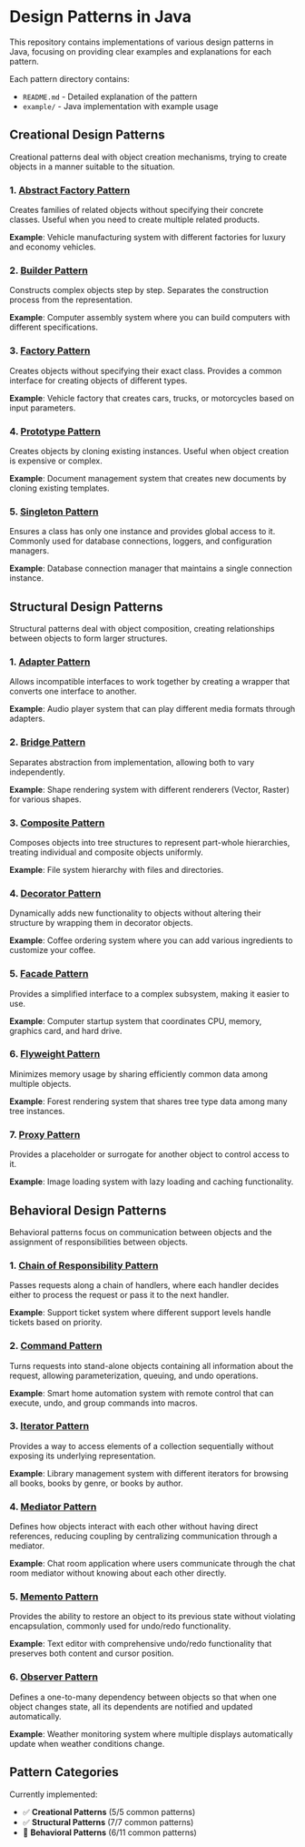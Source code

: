 # Design Patterns in Java

This repository contains implementations of various design patterns in Java, focusing on providing clear examples and explanations for each pattern.


Each pattern directory contains:
- `README.md` - Detailed explanation of the pattern
- `example/` - Java implementation with example usage

## Creational Design Patterns

Creational patterns deal with object creation mechanisms, trying to create objects in a manner suitable to the situation.

### 1. [Abstract Factory Pattern](src/creational_design_patterns/abstract_factory_pattern/README.md)
Creates families of related objects without specifying their concrete classes. Useful when you need to create multiple related products.

**Example**: Vehicle manufacturing system with different factories for luxury and economy vehicles.

### 2. [Builder Pattern](src/creational_design_patterns/builder_pattern/README.md)
Constructs complex objects step by step. Separates the construction process from the representation.

**Example**: Computer assembly system where you can build computers with different specifications.

### 3. [Factory Pattern](src/creational_design_patterns/factory_pattern/README.md)
Creates objects without specifying their exact class. Provides a common interface for creating objects of different types.

**Example**: Vehicle factory that creates cars, trucks, or motorcycles based on input parameters.

### 4. [Prototype Pattern](src/creational_design_patterns/prototype_pattern/README.md)
Creates objects by cloning existing instances. Useful when object creation is expensive or complex.

**Example**: Document management system that creates new documents by cloning existing templates.

### 5. [Singleton Pattern](src/creational_design_patterns/singleton_pattern/README.md)
Ensures a class has only one instance and provides global access to it. Commonly used for database connections, loggers, and configuration managers.

**Example**: Database connection manager that maintains a single connection instance.

## Structural Design Patterns

Structural patterns deal with object composition, creating relationships between objects to form larger structures.

### 1. [Adapter Pattern](src/structural_design_patterns/adapter_pattern/README.md)
Allows incompatible interfaces to work together by creating a wrapper that converts one interface to another.

**Example**: Audio player system that can play different media formats through adapters.

### 2. [Bridge Pattern](src/structural_design_patterns/bridge_pattern/README.md)
Separates abstraction from implementation, allowing both to vary independently.

**Example**: Shape rendering system with different renderers (Vector, Raster) for various shapes.

### 3. [Composite Pattern](src/structural_design_patterns/composite_pattern/README.md)
Composes objects into tree structures to represent part-whole hierarchies, treating individual and composite objects uniformly.

**Example**: File system hierarchy with files and directories.

### 4. [Decorator Pattern](src/structural_design_patterns/decorator_pattern/README.md)
Dynamically adds new functionality to objects without altering their structure by wrapping them in decorator objects.

**Example**: Coffee ordering system where you can add various ingredients to customize your coffee.

### 5. [Facade Pattern](src/structural_design_patterns/facade_pattern/README.md)
Provides a simplified interface to a complex subsystem, making it easier to use.

**Example**: Computer startup system that coordinates CPU, memory, graphics card, and hard drive.

### 6. [Flyweight Pattern](src/structural_design_patterns/flyweight_pattern/README.md)
Minimizes memory usage by sharing efficiently common data among multiple objects.

**Example**: Forest rendering system that shares tree type data among many tree instances.

### 7. [Proxy Pattern](src/structural_design_patterns/proxy_pattern/README.md)
Provides a placeholder or surrogate for another object to control access to it.

**Example**: Image loading system with lazy loading and caching functionality.

## Behavioral Design Patterns

Behavioral patterns focus on communication between objects and the assignment of responsibilities between objects.

### 1. [Chain of Responsibility Pattern](src/behavioral_design_patterns/chain_of_responsibility_pattern/README.md)
Passes requests along a chain of handlers, where each handler decides either to process the request or pass it to the next handler.

**Example**: Support ticket system where different support levels handle tickets based on priority.

### 2. [Command Pattern](src/behavioral_design_patterns/command_pattern/README.md)
Turns requests into stand-alone objects containing all information about the request, allowing parameterization, queuing, and undo operations.

**Example**: Smart home automation system with remote control that can execute, undo, and group commands into macros.

### 3. [Iterator Pattern](src/behavioral_design_patterns/iterator_pattern/README.md)
Provides a way to access elements of a collection sequentially without exposing its underlying representation.

**Example**: Library management system with different iterators for browsing all books, books by genre, or books by author.

### 4. [Mediator Pattern](src/behavioral_design_patterns/mediator_pattern/README.md)
Defines how objects interact with each other without having direct references, reducing coupling by centralizing communication through a mediator.

**Example**: Chat room application where users communicate through the chat room mediator without knowing about each other directly.

### 5. [Memento Pattern](src/behavioral_design_patterns/memento_pattern/README.md)
Provides the ability to restore an object to its previous state without violating encapsulation, commonly used for undo/redo functionality.

**Example**: Text editor with comprehensive undo/redo functionality that preserves both content and cursor position.

### 6. [Observer Pattern](src/behavioral_design_patterns/observer_pattern/README.md)
Defines a one-to-many dependency between objects so that when one object changes state, all its dependents are notified and updated automatically.

**Example**: Weather monitoring system where multiple displays automatically update when weather conditions change.


## Pattern Categories

Currently implemented:
- ✅ **Creational Patterns** (5/5 common patterns)
- ✅ **Structural Patterns** (7/7 common patterns)
- 🚧 **Behavioral Patterns** (6/11 common patterns)